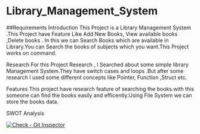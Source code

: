 # Library_Management_System

##Requirements 
Introduction
This Project is a Library Management System .This Project have Feature Like Add New Books, View available books ,Delete books . In this we can Search Books which are available in Library.You can Search the books of subjects which you want.This Project works on command.

Research
For this Project Research , I Searched about some simple library Management System.They have switch cases and loops .But after some research I used some different concepts like Pointer, Function ,Struct etc.

Features
This project have research feature of searching the books.with this someone can find the books easily and efficently.Using File System we can store the books data.

SWOT Analysis



[![Check - Git Inspector](https://github.com/vikramattri123/Library_Management_System/actions/workflows/gitinspector.yml/badge.svg?branch=main)](https://github.com/vikramattri123/Library_Management_System/actions/workflows/gitinspector.yml)
